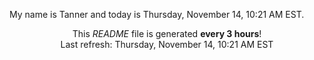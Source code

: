 My name is Tanner and today is Thursday, November 14, 10:21 AM EST.

<p align="center">This <i>README</i> file is generated <b>every 3 hours</b>!</br>Last refresh: Thursday, November 14, 10:21 AM EST<br /></p>
